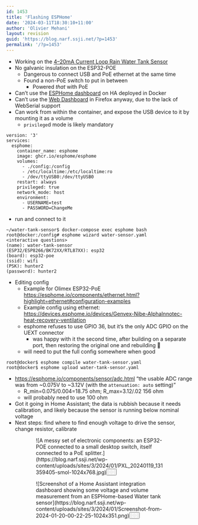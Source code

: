 ```yaml
---
id: 1453
title: 'Flashing ESPHome'
date: '2024-03-11T18:30:10+11:00'
author: 'Olivier Mehani'
layout: revision
guid: 'https://blog.narf.ssji.net/?p=1453'
permalink: '/?p=1453'
---
```


- Working on the [4–20mA Current Loop Rain Water Tank Sensor](https://blog.narf.ssji.net/2023/11/11/4-20ma-current-loop-rain-water-tank-sensor/)
- No galvanic insulation on the ESP32-POE 
    - Dangerous to connect USB and PoE ethernet at the same time
    - Found a non-PoE switch to put in between 
        - Powered *that* with PoE
- Can’t use the [ESPHome dashboard](https://esphome.io/guides/getting_started_hassio#installing-esphome-dashboard) on HA deployed in Docker
- Can’t use the [Web Dashboard](https://esphome.io/guides/getting_started_command_line) in Firefox anyway, due to the lack of WebSerial support
- Can work from within the container, and expose the USB device to it by mounting it as a volume 
    - `privilege`d mode is likely mandatory

```
version: '3'
services:
  esphome:
    container_name: esphome
    image: ghcr.io/esphome/esphome
    volumes:
      - ./config:/config
      - /etc/localtime:/etc/localtime:ro
      - /dev/ttyUSB0:/dev/ttyUSB0
    restart: always
    privileged: true
    network_mode: host
    environment:
      - USERNAME=test
      - PASSWORD=ChangeMe
```

- run and connect to it

```
~/water-tank-sensor$ docker-compose exec esphome bash
root@docker:/config# esphome wizard water-sensor.yaml
<interactive questions>
(name): water-tank-sensor 
(ESP32/ESP8266/BK72XX/RTL87XX): esp32
(board): esp32-poe
(ssid): wifi
(PSK): hunter2
(password): hunter2
```

- Editing config 
    - Example for Olimex ESP32-PoE <https://esphome.io/components/ethernet.html?highlight=ethernet#configuration-examples>
    - Example config using ethernet: <https://devices.esphome.io/devices/Genvex-Nibe-AlphaInnotec-heat-recovery-ventilation>
    - esphome refuses to use GPIO 36, but it’s the only ADC GPIO on the UEXT connector 
        - was happy with it the second time, after building on a separate port, then restoring the original one and rebuilding 🤷
    - will need to put the full config somewhere when good

```
root@docker$ esphome compile water-tank-sensor.yaml 
root@docker$ esphome upload water-tank-sensor.yaml 
```

- <https://esphome.io/components/sensor/adc.html> “the usable ADC range was from ~0.075V to ~3.12V (with the `attenuation: auto` setting)” 
    - R\_min=0.075/0.004=18.75 ohm; R\_max=3.12/.02 156 ohm
    - will probably need to use 100 ohm
- Got it going in Home Assistant; the data is rubbish because it needs calibration, and likely because the sensor is running below nominal voltage
- Next steps: find where to find enough voltage to drive the sensor, change resistor, calibrate

<figure class="wp-block-gallery has-nested-images columns-1 wp-block-gallery-99 is-layout-flex wp-block-gallery-is-layout-flex"><figure class="wp-block-image size-large wp-lightbox-container" data-wp-context="{"imageId":"6770cbf65036c"}" data-wp-interactive="core/image">![A messy set of electronic components: an ESP32-POE connected to a small desktop switch, itself connected to a PoE splitter.](https://blog.narf.ssji.net/wp-content/uploads/sites/3/2024/01/PXL_20240119_131359405-smol-1024x768.jpg)<button aria-haspopup="dialog" aria-label="Enlarge image: A messy set of electronic components: an ESP32-POE connected to a small desktop switch, itself connected to a PoE splitter." class="lightbox-trigger" data-wp-init="callbacks.initTriggerButton" data-wp-on-async--click="actions.showLightbox" data-wp-style--right="state.imageButtonRight" data-wp-style--top="state.imageButtonTop" type="button"> <svg fill="none" height="12" viewbox="0 0 12 12" width="12" xmlns="http://www.w3.org/2000/svg"><path d="M2 0a2 2 0 0 0-2 2v2h1.5V2a.5.5 0 0 1 .5-.5h2V0H2Zm2 10.5H2a.5.5 0 0 1-.5-.5V8H0v2a2 2 0 0 0 2 2h2v-1.5ZM8 12v-1.5h2a.5.5 0 0 0 .5-.5V8H12v2a2 2 0 0 1-2 2H8Zm2-12a2 2 0 0 1 2 2v2h-1.5V2a.5.5 0 0 0-.5-.5H8V0h2Z" fill="#fff"></path></svg></button></figure><figure class="wp-block-image size-large wp-lightbox-container" data-wp-context="{"imageId":"6770cbf65086e"}" data-wp-interactive="core/image">![Screenshot of a Home Assistant integration dashboard showing some voltage and volume measurement from an ESPHome-based Water tank sensor](https://blog.narf.ssji.net/wp-content/uploads/sites/3/2024/01/Screenshot-from-2024-01-20-00-22-25-1024x351.png)<button aria-haspopup="dialog" aria-label="Enlarge image: Screenshot of a Home Assistant integration dashboard showing some voltage and volume measurement from an ESPHome-based Water tank sensor" class="lightbox-trigger" data-wp-init="callbacks.initTriggerButton" data-wp-on-async--click="actions.showLightbox" data-wp-style--right="state.imageButtonRight" data-wp-style--top="state.imageButtonTop" type="button"> <svg fill="none" height="12" viewbox="0 0 12 12" width="12" xmlns="http://www.w3.org/2000/svg"><path d="M2 0a2 2 0 0 0-2 2v2h1.5V2a.5.5 0 0 1 .5-.5h2V0H2Zm2 10.5H2a.5.5 0 0 1-.5-.5V8H0v2a2 2 0 0 0 2 2h2v-1.5ZM8 12v-1.5h2a.5.5 0 0 0 .5-.5V8H12v2a2 2 0 0 1-2 2H8Zm2-12a2 2 0 0 1 2 2v2h-1.5V2a.5.5 0 0 0-.5-.5H8V0h2Z" fill="#fff"></path></svg></button></figure></figure>